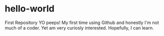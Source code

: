 # hello-world
First Repository
YO peeps!
My first time using Github and honestly I'm not much of a coder.
Yet am very curiosly interested. Hopefully, I can learn.
